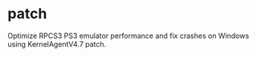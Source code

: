 # patch
Optimize RPCS3 PS3 emulator performance and fix crashes on Windows using KernelAgentV4.7 patch.
